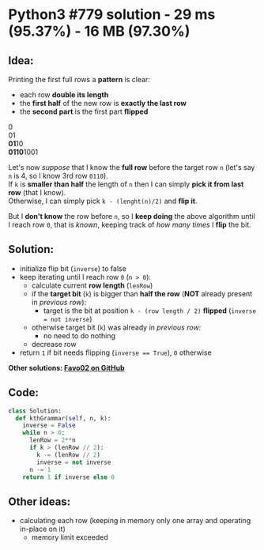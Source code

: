 # Python3 #779 solution - 29 ms (95.37%) - 16 MB (97.30%)

## Idea:

Printing the first full rows a **pattern** is clear:

- each row **double its length**
- the **first half** of the new row is **exactly the last row**
- the **second part** is the first part **flipped**

0\
01\
**01**10\
**0110**1001

Let's now _suppose_ that I know the **full row** before the target row `n` (let's say `n` is 4, so I know 3rd row `0110`).\
If `k` is **smaller than half** the length of `n` then I can simply **pick it from last row** (that I know).\
Otherwise, I can simply pick `k - (lenght(n)/2)` and **flip it**.

But I **don't know** the row before `n`, so I **keep doing** the above algorithm until I reach row `0`, that is _known_, keeping track of _how many times_ I **flip** the bit.

## Solution:

- initialize flip bit (`inverse`) to false
- keep iterating until I reach row `0` (`n > 0`):
  - calculate current **row length** (`lenRow`)
  - if the **target bit** (`k`) is bigger than **half the row** (**NOT** already present in _previous row_):
    - target is the bit at position `k - (row length / 2)` **flipped** (`inverse = not inverse`)
  - otherwise target bit (`k`) was already in _previous row_:
    - no need to do nothing
  - decrease row
- return `1` if bit needs flipping (`inverse == True`), `0` otherwise

**Other solutions: [Favo02 on GitHub](https://github.com/Favo02/leetcode)**

## Code:
```python
class Solution:
  def kthGrammar(self, n, k):
    inverse = False
    while n > 0:
      lenRow = 2**n
      if k > (lenRow // 2):
        k -= (lenRow // 2)
        inverse = not inverse
      n -= 1
    return 1 if inverse else 0
```

## Other ideas:

- calculating each row (keeping in memory only one array and operating in-place on it)
  - memory limit exceeded

